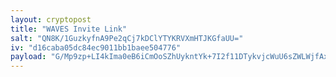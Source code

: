 ```yaml
---
layout: cryptopost
title: "WAVES Invite Link"
salt: "QN8K/1GuzkyfnA9Pe2qCj7kDClYTYKRVXmHTJKGfaUU="
iv: "d16caba05dc84ec9011bb1baee504776"
payload: "G/Mp9zp+LI4kIma0eB6iCmOoSZhUykntYk+7I2f11DTykvjcWuU6sZWLWjfAxWmWi3gFdNzIQUVfvAUnaCoy2bwjFD094MtMExiBqNeB7ZY="
---
```

